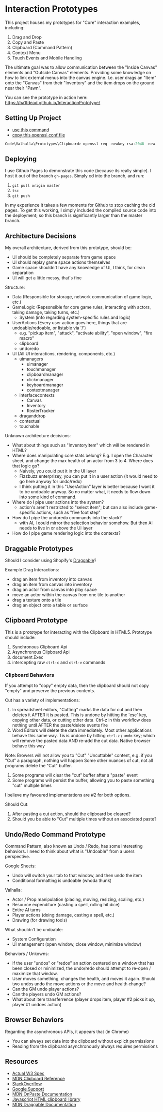 # Interaction Prototypes

This project houses my prototypes for "Core" interaction examples, including:

1. Drag and Drop
2. Copy and Paste
3. Clipboard (Command Pattern)
4. Context Menu
5. Touch Events and Mobile Handling

The ultimate goal was to allow communication between the "Inside Canvas" elements and "Outside Canvas" elements. Providing some knowledge on how to link external menus into the canvas engine. I.e. user drags an "Item" onto the "Canvas" from their "Inventory" and the item drops on the ground near their "Pawn".

You can see the prototype in action here: https://ha1fdead.github.io/InteractionPrototype/

## Setting Up Project

- [use this command](https://stackoverflow.com/questions/35127383/npm-http-server-with-ssl)
- [copy this openssl conf file](http://web.mit.edu/crypto/openssl.cnf)

```Powershell
Code\Valhalla\Prototypes\Clipboard> openssl req -newkey rsa:2048 -new -nodes -x509 -days 3650 -keyout key.pem -out cert.pem -config .\openssl.conf
```

## Deploying

I use Github Pages to demonstrate this code (because its really simple). I host it out of the branch `gh-pages`. Simply cd into the branch, and run:

1. `git pull origin master`
2. `tsc`
3. `git push`

In my experience it takes a few moments for Github to stop caching the old pages. To get this working, I simply included the compiled source code into the deployment; so this branch is significantly larger than the master branch.

## Architecture Decisions

My overall architecture, derived from this prototype, should be:

- UI should be completely separate from game space
- UI should replay game space actions themselves
- Game space shouldn't have any knowledge of UI, I think, for clean separation
- UI will get a little messy, that's fine

Structure:

- Data (Responsible for storage, network communication of game logic, etc.)
- GameLogic (Repsonsible for core game rules, interacting with actors, taking damage, taking turns, etc.)
  - System (info regarding system-specific rules and logic)
- UserActions (Every user action goes here, things that are undoable/redoable, or listable via '/')
  - e.g. "pickup item", "attack", "activate ability", "open window", "fire macro"
  - clipboard
  - undoredo
- UI (All UI interactions, rendering, components, etc.)
  - uimanagers
    - uimanager
    - touchmanager
    - clipboardmanager
    - clickmanager
    - keyboardmanager
    - contextmanager
  - interfacecontexts
    - Canvas
    - Inventory
    - RosterTracker
  - draganddrop
  - contextual
  - touchable

Unknown architecture decisions:

- What about things such as "InventoryItem" which will be rendered in HTML?
- Where does manipulating core stats belong? E.g. I open the Character sheet, and change the max health of an actor from 3 to 4. Where does that logic go?
  - Naively, you could put it in the UI layer
  - Fizzbuzz enterprizey, you can put it in a user action (it would need to go here anyway for undo/redo)
  - I think putting it in this "UserAction" layer is better because I want it to be undoable anyway. So no matter what, it needs to flow down into some kind of command.
- Where do I pipe user actions into the system?
  - action's aren't restricted to "select item"; but can also include game-specific actions, such as "five foot step"
- How do I pipe the undoredo commands into the stack?
  - with AI, I could mirror the selection behavior somehow. But then AI needs to live in or above the UI layer
- How do I pipe game rendering logic into the contexts?

## Draggable Prototypes

Should I consider using Shopify's [Draggable](https://github.com/Shopify/draggable#documentation)?

Example Drag Interactions:

- drag an item from inventory into canvas
- drag an item from canvas into inventory
- drag an actor from canvas into play space
- move an actor within the canvas from one tile to another
- drag a texture onto a tile
- drag an object onto a table or surface

## Clipboard Prototype

This is a prototype for interacting with the Clipboard in HTML5. Prototype should include:

1. Synchronous Clipboard Api
2. Asynchronous Clipboard Api
3. document.Exec
4. intercepting raw `ctrl-c` and `ctrl-v` commands

### Clipboard Behaviors

If you attempt to "copy" empty data, then the clipboard should not copy "empty" and preserve the previous contents.

Cut has a variety of implementations:

1. In spreadsheet editors, "Cutting" marks the data for cut and then deletes it AFTER it is pasted. This is undone by hitting the 'esc' key, copying other data, or cutting other data. Ctrl-z in this workflow does nothing until AFTER the paste/delete events fire
2. Word Editors will delete the data immediately. Most other applications behave this same way. Tis is undone by hitting `ctrl-z` / `undo` key; which will remove the pasted data AND re-add the cut data. Native browser behave this way

Note: Browers will not allow you to "Cut" "Uncuttable" content, e.g. if you "Cut" a paragraph, nothing will happen
Some other nuances of cut, not all programs delete the "Cut" buffer.

1. Some programs will clear the "cut" buffer after a "paste" event
2. Some programs will persist the buffer, allowing you to paste something "cut" multiple times

I believe my favoured implementations are #2 for both options.

Should Cut:

1. After pasting a cut action, should the clipboard be cleared?
2. Should you be able to "Cut" multiple times without an associated paste?

## Undo/Redo Command Prototype

Command Pattern, also known as Undo / Redo, has some interesting behaviors. I need to think about what is "Undoable" from a users perspective.

Google Sheets:

- Undo will switch your tab to that window, and then undo the item
- Conditional formatting is undoable (whoda thunk)

Valhalla:

- Actor / Prop manipulation (placing, moving, resizing, scaling, etc.)
- Resource expenditure (casting a spell, rolling hit dice)
- Entire AI turns
- Player actions (doing damage, casting a spell, etc.)
- Drawing (for drawing tools)

What shouldn't be undoable:

- System Configuration
- UI management (open window, close window, minimize window)

Behaviors / Unkowns:

- If the user "undos" or "redos" an action centered on a window that has been closed or minimized, the undo/redo should attempt to re-open / maximize that window.
- User moves something, changes the health, and moves it again. Should two undos undo the move actions or the move and health change?
- Can the GM undo player actions?
- Can the players undo GM actions?
- What about item transferrence (player drops item, player #2 picks it up, player #1 undoes action)

## Browser Behaviors

Regarding the asynchronous APIs, it appears that (in Chrome)

- You can always set data into the clipboard without explicit permissions
- Reading from the clipboard asynchronously always requires permissions

## Resources

- [Actual W3 Spec](https://www.w3.org/TR/clipboard-apis/)
- [MDN Clipboard Reference](https://developer.mozilla.org/en-US/docs/Web/API/Clipboard_API)
- [StackOverflow](https://stackoverflow.com/questions/400212/how-do-i-copy-to-the-clipboard-in-javascript)
- [Google Support](https://developers.google.com/web/updates/2018/03/clipboardapi)
- [MDN OnPaste Documentation](https://developer.mozilla.org/en-US/docs/Web/Events/paste)
- [Javascript HTML clipboard library](https://github.com/zenorocha/clipboard.js)
- [MDN Draggable Documentation](https://developer.mozilla.org/en-US/docs/Web/API/HTML_Drag_and_Drop_API)
